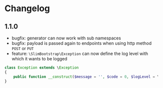 # Changelog

## 1.1.0
 - bugfix: generator can now work with sub namespaces
 - bugfix: payload is passed again to endpoints when using http method `POST` or `PUT`
 - feature: `\SlimBootstrap\Exception` can now define the log level with which it wants to be logged
~~~php
class Exception extends \Exception
{
    public function __construct($message = '', $code = 0, $logLevel = \Slim\Log::ERROR);
}
~~~
